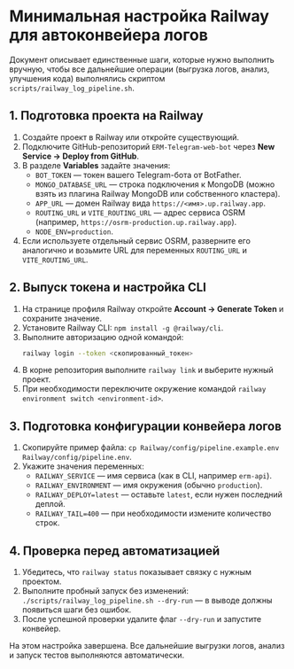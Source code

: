 <!-- Назначение файла: краткий чек-лист по настройке Railway для автоматического сбора логов. -->

# Минимальная настройка Railway для автоконвейера логов

Документ описывает единственные шаги, которые нужно выполнить вручную, чтобы все дальнейшие операции (выгрузка логов, анализ, улучшения кода) выполнялись скриптом `scripts/railway_log_pipeline.sh`.

## 1. Подготовка проекта на Railway
1. Создайте проект в Railway или откройте существующий.
2. Подключите GitHub-репозиторий `ERM-Telegram-web-bot` через **New Service → Deploy from GitHub**.
3. В разделе **Variables** задайте значения:
   - `BOT_TOKEN` — токен вашего Telegram-бота от BotFather.
   - `MONGO_DATABASE_URL` — строка подключения к MongoDB (можно взять из плагина Railway MongoDB или собственного кластера).
   - `APP_URL` — домен Railway вида `https://<имя>.up.railway.app`.
   - `ROUTING_URL` и `VITE_ROUTING_URL` — адрес сервиса OSRM (например, `https://osrm-production.up.railway.app`).
   - `NODE_ENV=production`.
4. Если используете отдельный сервис OSRM, разверните его аналогично и возьмите URL для переменных `ROUTING_URL` и `VITE_ROUTING_URL`.

## 2. Выпуск токена и настройка CLI
1. На странице профиля Railway откройте **Account → Generate Token** и сохраните значение.
2. Установите Railway CLI: `npm install -g @railway/cli`.
3. Выполните авторизацию одной командой:
   ```bash
   railway login --token <скопированный_токен>
   ```
4. В корне репозитория выполните `railway link` и выберите нужный проект.
5. При необходимости переключите окружение командой `railway environment switch <environment-id>`.

## 3. Подготовка конфигурации конвейера логов
1. Скопируйте пример файла: `cp Railway/config/pipeline.example.env Railway/config/pipeline.env`.
2. Укажите значения переменных:
   - `RAILWAY_SERVICE` — имя сервиса (как в CLI, например `erm-api`).
   - `RAILWAY_ENVIRONMENT` — имя окружения (обычно `production`).
   - `RAILWAY_DEPLOY=latest` — оставьте `latest`, если нужен последний деплой.
   - `RAILWAY_TAIL=400` — при необходимости измените количество строк.

## 4. Проверка перед автоматизацией
1. Убедитесь, что `railway status` показывает связку с нужным проектом.
2. Выполните пробный запуск без изменений: `./scripts/railway_log_pipeline.sh --dry-run` — в выводе должны появиться шаги без ошибок.
3. После успешной проверки удалите флаг `--dry-run` и запустите конвейер.

На этом настройка завершена. Все дальнейшие выгрузки логов, анализ и запуск тестов выполняются автоматически.
